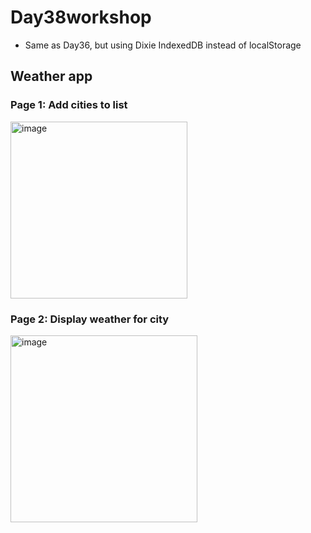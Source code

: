 # Day38workshop
- Same as Day36, but using Dixie IndexedDB instead of localStorage


## Weather app


### Page 1: Add cities to list
<img width="283" alt="image" src="https://user-images.githubusercontent.com/86675075/218928362-4d803906-9745-4952-8f3f-863a93a37ed3.png">

### Page 2: Display weather for city
<img width="299" alt="image" src="https://user-images.githubusercontent.com/86675075/218929243-fe0ce9ce-45a3-4df6-b1c0-a66b93d008f0.png">
